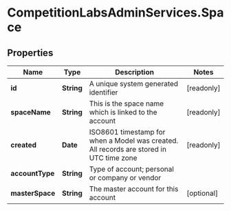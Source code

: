 # CompetitionLabsAdminServices.Space

## Properties

Name | Type | Description | Notes
------------ | ------------- | ------------- | -------------
**id** | **String** | A unique system generated identifier | [readonly] 
**spaceName** | **String** | This is the space name which is linked to the account | [readonly] 
**created** | **Date** | ISO8601 timestamp for when a Model was created. All records are stored in UTC time zone | [readonly] 
**accountType** | **String** | Type of account; personal or company or vendor | 
**masterSpace** | **String** | The master account for this account | [optional] 


